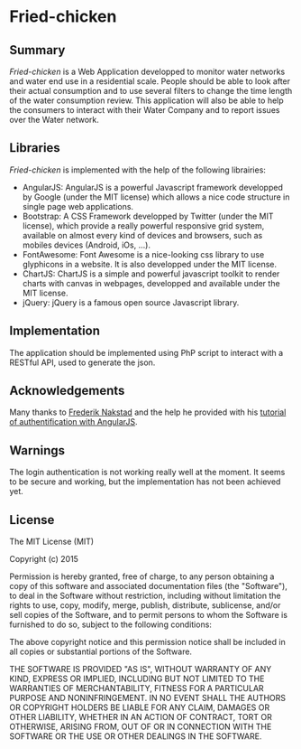 Fried-chicken
=============

Summary
-------

*Fried-chicken* is a Web Application developped to monitor water networks and water end use in a residential scale. People should be able to look after their actual consumption and to use several filters to change the time length of the water consumption review. This application will also be able to help the consumers to interact with their Water Company and to report issues over the Water network.

Libraries
---------

*Fried-chicken* is implemented with the help of the following librairies:

- AngularJS: AngularJS is a powerful Javascript framework developped by Google (under the MIT license) which allows a nice code structure in single page web applications. 
- Bootstrap: A CSS Framework developped by Twitter (under the MIT license), which provide a really powerful responsive grid system, available  on almost every kind of devices and browsers, such as mobiles devices (Android, iOs, ...).
- FontAwesome: Font Awesome is a nice-looking css library to use glyphicons in a website. It is also developped under the MIT license.
- ChartJS: ChartJS is a simple and powerful javascript toolkit to render charts with canvas in webpages, developped and available under the MIT license.
- jQuery: jQuery is a famous open source Javascript library.

Implementation
--------------

The application should be implemented using PhP script to interact with a RESTful API, used to generate the json.

Acknowledgements
----------------

Many thanks to [Frederik Nakstad](https://github.com/fnakstad) and the help he provided with his [tutorial of authentification with AngularJS](https://github.com/fnakstad/angular-client-side-auth).

Warnings
--------

The login authentication is not working really well at the moment. It seems to be secure and working, but the implementation has not been achieved yet.

License
-------

The MIT License (MIT)

Copyright (c) 2015 

Permission is hereby granted, free of charge, to any person obtaining a copy
of this software and associated documentation files (the "Software"), to deal
in the Software without restriction, including without limitation the rights
to use, copy, modify, merge, publish, distribute, sublicense, and/or sell
copies of the Software, and to permit persons to whom the Software is
furnished to do so, subject to the following conditions:

The above copyright notice and this permission notice shall be included in all
copies or substantial portions of the Software.

THE SOFTWARE IS PROVIDED "AS IS", WITHOUT WARRANTY OF ANY KIND, EXPRESS OR
IMPLIED, INCLUDING BUT NOT LIMITED TO THE WARRANTIES OF MERCHANTABILITY,
FITNESS FOR A PARTICULAR PURPOSE AND NONINFRINGEMENT. IN NO EVENT SHALL THE
AUTHORS OR COPYRIGHT HOLDERS BE LIABLE FOR ANY CLAIM, DAMAGES OR OTHER
LIABILITY, WHETHER IN AN ACTION OF CONTRACT, TORT OR OTHERWISE, ARISING FROM,
OUT OF OR IN CONNECTION WITH THE SOFTWARE OR THE USE OR OTHER DEALINGS IN THE
SOFTWARE.
